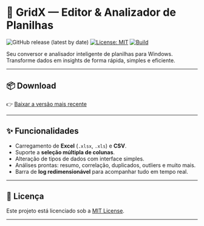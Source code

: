 # 🧰 GridX — Editor & Analizador de Planilhas

![GitHub release (latest by date)](https://img.shields.io/github/v/release/AurusDev/GridX)
[![License: MIT](https://img.shields.io/badge/License-MIT-blue.svg)](https://github.com/AurusDev/GridX/blob/main/LICENSE)
[![Build](https://img.shields.io/badge/build-passing-success.svg)]()

Seu conversor e analisador inteligente de planilhas para Windows.  
Transforme dados em insights de forma rápida, simples e eficiente.  

---

## 📦 Download
👉 [Baixar a versão mais recente](https://github.com/AurusDev/GridX/releases/latest)

---

## ✨ Funcionalidades
- Carregamento de **Excel** (`.xlsx`, `.xls`) e **CSV**.  
- Suporte a **seleção múltipla de colunas**.  
- Alteração de tipos de dados com interface simples.  
- Análises prontas: resumo, correlação, duplicados, outliers e muito mais.  
- Barra de **log redimensionável** para acompanhar tudo em tempo real.  

---

## 📖 Licença
Este projeto está licenciado sob a [MIT License](https://github.com/AurusDev/GridX/blob/main/LICENSE).

---

